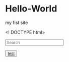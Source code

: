 # Hello-World
my fist site



<! DOCTYPE html>
<html>
<head>
<meta charset="UTF-8">
<title>Best klick</title>
<link rel="stylesheet" href="style14725.css">
</head>
<body>
<input type="text" id="myText" placeholder="Search">

<button onclick="myFunction()"><a href="https://www.youtube.com/results?search_query=javasr">test</a></button>
<p id="my"></p>

<script>
function myFunction()
{
var x =document.getElementById("myText").value;


if(x == "privet")
{
document.getElementById("my").innerHTML = "Hello Gag";
}

else 
{
document.getElementById("my").innerHTML = "Eror 606";
}

}
</script>

	   


</body>
</html>


















































































































